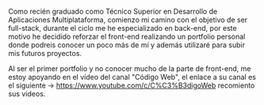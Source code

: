 Como recién graduado como Técnico Superior en Desarrollo de Aplicaciones Multiplataforma, comienzo mi camino con el objetivo de ser full-stack, durante el ciclo me he especializado en back-end, por este motivo he decidido reforzar el front-end realizando un portfolio personal donde podreis conocer un poco más de mí y además utilizaré para subir mis futuros proyectos.

Al ser el primer portfolio y no conocer mucho de la parte de front-end, me estoy apoyando en el vídeo del canal "Código Web", el enlace a su canal es el siguiente -> https://www.youtube.com/c/C%C3%B3digoWeb recomiento sus videos. 

